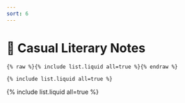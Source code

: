```yaml
---
sort: 6
---
```


# :speech_balloon: Casual Literary Notes

```
{% raw %}{% include list.liquid all=true %}{% endraw %}

{% include list.liquid all=true %}
```

{% include list.liquid all=true %}
